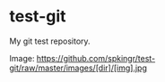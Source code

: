 # test-git
My git test repository.

Image: https://github.com/spkingr/test-git/raw/master/images/[dir]/[img].jpg
